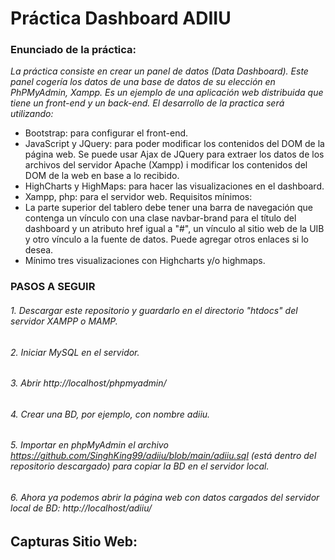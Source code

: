 # Práctica Dashboard ADIIU
### Enunciado de la práctica:
_La práctica consiste en crear un panel de datos (Data Dashboard). Este panel
cogería los datos de una base de datos de su elección en PhPMyAdmin, Xampp. Es un ejemplo de
una aplicación web distribuida que tiene un front-end y un back-end.
El desarrollo de la practica será utilizando:_
 - Bootstrap: para configurar el front-end.
 - JavaScript y JQuery: para poder modificar los contenidos del DOM de la página web.
Se puede usar Ajax de JQuery para extraer los datos de
los archivos del servidor Apache (Xampp) i modificar los contenidos del DOM de la
web en base a lo recibido.
 - HighCharts y HighMaps: para hacer las visualizaciones en el dashboard.
 - Xampp, php: para el servidor web.
Requisitos mínimos:
 - La parte superior del tablero debe tener una barra
de navegación que contenga un vínculo con una clase navbar-brand para el título del
dashboard y un atributo href igual a "#", un vínculo al sitio web de la UIB y otro vínculo a
la fuente de datos. Puede agregar otros enlaces si lo desea.
 - Mínimo tres visualizaciones con Highcharts y/o highmaps.

### PASOS A SEGUIR
###### 1. Descargar este repositorio y guardarlo en el directorio "htdocs" del servidor XAMPP o MAMP.
###### 2. Iniciar MySQL en el servidor.
###### 3. Abrir http://localhost/phpmyadmin/
###### 4. Crear una BD, por ejemplo, con nombre adiiu.
###### 5. Importar en phpMyAdmin el archivo https://github.com/SinghKing99/adiiu/blob/main/adiiu.sql (está dentro del repositorio descargado) para copiar la BD en el servidor local.
###### 6. Ahora ya podemos abrir la página web con datos cargados del servidor local de BD: http://localhost/adiiu/

## Capturas Sitio Web:



